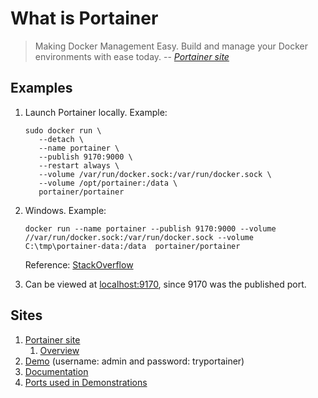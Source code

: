 # What is Portainer

> Making Docker Management Easy.
> Build and manage your Docker environments with ease today.
> -- _[Portainer site]_

## Examples

1. Launch Portainer locally.
   Example:

   ```console
   sudo docker run \
      --detach \
      --name portainer \
      --publish 9170:9000 \
      --restart always \
      --volume /var/run/docker.sock:/var/run/docker.sock \
      --volume /opt/portainer:/data \
      portainer/portainer
   ```

1. Windows.
   Example:

   ```console
   docker run --name portainer --publish 9170:9000 --volume //var/run/docker.sock:/var/run/docker.sock --volume C:\tmp\portainer-data:/data  portainer/portainer
   ```

   Reference: [StackOverflow]

1. Can be viewed at [localhost:9170](http://localhost:9170), since 9170 was the published port.

## Sites

1. [Portainer site]
   1. [Overview]
1. [Demo] (username: admin and password: tryportainer)
1. [Documentation]
1. [Ports used in Demonstrations](../lists/ports-used-in-demonstrations.md)

[Demo]: http://demo.portainer.io/
[Documentation]: https://portainer.readthedocs.io/en/stable/
[Overview]: https://www.portainer.io/overview/
[Portainer site]: https://www.portainer.io/
[StackOverflow]: https://stackoverflow.com/questions/36765138/bind-to-docker-socket-on-windows
